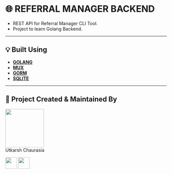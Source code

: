 # 🌐 REFERRAL MANAGER BACKEND

- REST API for Referral Manager CLI Tool.
- Project to learn Golang Backend.


---

## :bulb: Built Using

- [**GOLANG**](https://go.dev/)
- [**MUX**](https://mux.com/for/go/)
- [**GORM**](https://gorm.io/docs/index.html)
- [**SQLITE**](https://www.sqlite.org/index.html)

---


## :man: Project Created & Maintained By

<img src = "https://avatars2.githubusercontent.com/u/47274683?s=460&u=d0f1b40291f480413ce4ac9a96b6d4603289844e&v=4"  height="120" alt=""> <br>Utkarsh Chaurasia

<p>
<a href = "https://github.com/UtkarshChaurasia"><img src = "http://www.iconninja.com/files/241/825/211/round-collaboration-social-github-code-circle-network-icon.svg" width="36" height = "36"/></a>
<a href = "https://www.linkedin.com/in/utkarshchaurasia/">
<img src = "http://www.iconninja.com/files/863/607/751/network-linkedin-social-connection-circular-circle-media-icon.svg" width="36" height="36"/>
</a>
</p>
